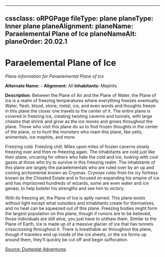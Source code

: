 
---
cssclass: oRPGPage
fileType: plane
planeType: Inner plane
planeAlignment: 
planeName: Paraelemental Plane of Ice
planeNameAlt: 
planeOrder: 20.02.1
---
# Paraelemental Plane of Ice
*Plane information for Paraelemental Plane of Ice*

**Alternate Name:**  - 
**Alignment:** All
**Inhabitants:** Mephits

**Description:** Between the Plane of Air and the Plane of Water, the Plane of Ice is a realm of freezing temperatures where everything freezes eventually. Water, flesh, blood, stone, metal, ice, and even words and thoughts freeze in this plane the closer one travels to the center of it. The entire plane is covered in freezing ice, creating twisting caverns and tunnels, with large chasms that shrink and grow as the ice moves and grows throughout the plane. Those who visit this plane do so to find frozen thoughts in the center of the plane, or to hunt the monsters who roam this plane, like yetis, animentals, ice mephits, and more.

Freezing cold. Freezing chill. Miles upon miles of frozen caverns slowly freezing over and then re-freezing again. The inhabitants are cold just like their plane, uncaring for others who hate the cold and ice, looking with cool gazes at those who try to survive in this freezing realm. The inhabitants of this plane are largely the paraelementals who are ruled over by an up and coming archomental known as Cryonax. Cryonax rules from his icy fortress known as the Chiseled Estate and is focused on expanding his empire of ice and has imprisoned hundreds of wizards, some are even water and ice genasi, to help bolster his strengths and see him to victory.

With its freezing air, the Plane of Ice is aptly named. This plane exists without light except what outsiders and inhabitants create for themselves, and no heat can be squeezed out of this plane. Freezing bodies might form the largest population on this plane, though if rumors are to be believed, those individuals are still alive, you just have to unthaw them. Similar to the Plane of Earth, Ice is made up of a massive glacier of ice that has tunnels crisscrossing throughout it. There is breathable air throughout the plane, though if travelers end up inside of the ice sheets, or the ice forms up around them, they’ll quickly be cut off and begin suffocation.

[Source: Dumpstat Adventures](https://dumpstatadventures.com/the-gm-is-always-right/the-planes-para-elemental-planes)